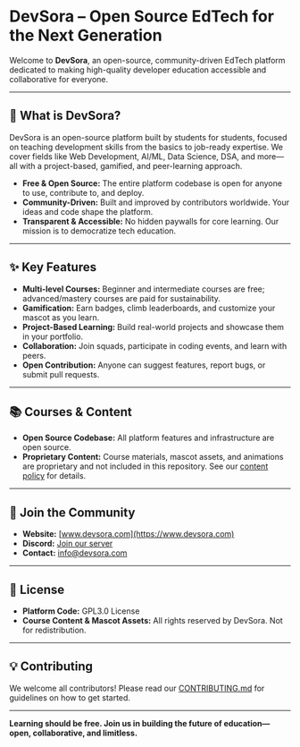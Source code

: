 # DevSora – Open Source EdTech for the Next Generation

Welcome to **DevSora**, an open-source, community-driven EdTech platform dedicated to making high-quality developer education accessible and collaborative for everyone.

---

## 🚀 What is DevSora?

DevSora is an open-source platform built by students for students, focused on teaching development skills from the basics to job-ready expertise. We cover fields like Web Development, AI/ML, Data Science, DSA, and more—all with a project-based, gamified, and peer-learning approach.

- **Free & Open Source:** The entire platform codebase is open for anyone to use, contribute to, and deploy.
- **Community-Driven:** Built and improved by contributors worldwide. Your ideas and code shape the platform.
- **Transparent & Accessible:** No hidden paywalls for core learning. Our mission is to democratize tech education.

---

## ✨ Key Features

- **Multi-level Courses:** Beginner and intermediate courses are free; advanced/mastery courses are paid for sustainability.
- **Gamification:** Earn badges, climb leaderboards, and customize your mascot as you learn.
- **Project-Based Learning:** Build real-world projects and showcase them in your portfolio.
- **Collaboration:** Join squads, participate in coding events, and learn with peers.
- **Open Contribution:** Anyone can suggest features, report bugs, or submit pull requests.

---

## 📚 Courses & Content

- **Open Source Codebase:** All platform features and infrastructure are open source.
- **Proprietary Content:** Course materials, mascot assets, and animations are proprietary and not included in this repository. See our [content policy](./CONTENT_POLICY.md) for details.

---

## 🤝 Join the Community

- **Website:** [www.devsora.com](https://www.devsora.com)
- **Discord:** [Join our server](https://discord.gg/devsora)
- **Contact:** info@devsora.com

---

## 📝 License

- **Platform Code:** GPL3.0 License
- **Course Content & Mascot Assets:** All rights reserved by DevSora. Not for redistribution.

---

## 💡 Contributing

We welcome all contributors! Please read our [CONTRIBUTING.md](./CONTRIBUTING.md) for guidelines on how to get started.

---

**Learning should be free. Join us in building the future of education—open, collaborative, and limitless.**
